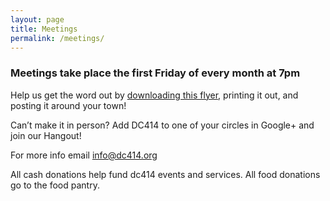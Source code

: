 ```yaml
---
layout: page
title: Meetings
permalink: /meetings/
---
```


### Meetings take place the first Friday of every month at 7pm

Help us get the word out by [downloading this flyer][flyer], printing it out, and posting it around your town!

Can’t make it in person? Add DC414 to one of your circles in Google+
and join our Hangout!

For more info email info@dc414.org

All cash donations help fund dc414 events and services. All food donations go to the food pantry.

[flyer]: https://dc414.org/wp-content/uploads/2011/07/flyer6.pdf